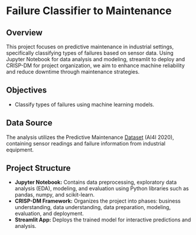 # Failure Classifier to Maintenance

## Overview
This project focuses on predictive maintenance in industrial settings, specifically classifying types of failures based on sensor data. Using Jupyter Notebook for data analysis and modeling, streamlit to deploy and CRISP-DM for project organization, we aim to enhance machine reliability and reduce downtime through maintenance strategies.

## Objectives
- Classify types of failures using machine learning models.

## Data Source
The analysis utilizes the Predictive Maintenance [Dataset](https://www.kaggle.com/datasets/stephanmatzka/predictive-maintenance-dataset-ai4i-2020) (AI4I 2020), containing sensor readings and failure information from industrial equipment.

## Project Structure
- **Jupyter Notebook:** Contains data preprocessing, exploratory data analysis (EDA), modeling, and evaluation using Python libraries such as pandas, numpy, and scikit-learn.
- **CRISP-DM Framework:** Organizes the project into phases: business understanding, data understanding, data preparation, modeling, evaluation, and deployment.
- **Streamlit App:** Deploys the trained model for interactive predictions and analysis.
